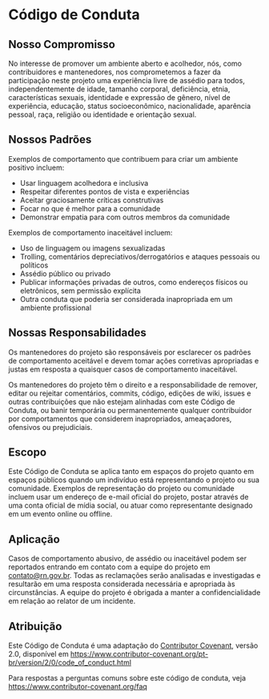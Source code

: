 # Código de Conduta

## Nosso Compromisso

No interesse de promover um ambiente aberto e acolhedor, nós, como contribuidores e mantenedores, nos comprometemos a fazer da participação neste projeto uma experiência livre de assédio para todos, independentemente de idade, tamanho corporal, deficiência, etnia, características sexuais, identidade e expressão de gênero, nível de experiência, educação, status socioeconômico, nacionalidade, aparência pessoal, raça, religião ou identidade e orientação sexual.

## Nossos Padrões

Exemplos de comportamento que contribuem para criar um ambiente positivo incluem:

* Usar linguagem acolhedora e inclusiva
* Respeitar diferentes pontos de vista e experiências
* Aceitar graciosamente críticas construtivas
* Focar no que é melhor para a comunidade
* Demonstrar empatia para com outros membros da comunidade

Exemplos de comportamento inaceitável incluem:

* Uso de linguagem ou imagens sexualizadas
* Trolling, comentários depreciativos/derrogatórios e ataques pessoais ou políticos
* Assédio público ou privado
* Publicar informações privadas de outros, como endereços físicos ou eletrônicos, sem permissão explícita
* Outra conduta que poderia ser considerada inapropriada em um ambiente profissional

## Nossas Responsabilidades

Os mantenedores do projeto são responsáveis por esclarecer os padrões de comportamento aceitável e devem tomar ações corretivas apropriadas e justas em resposta a quaisquer casos de comportamento inaceitável.

Os mantenedores do projeto têm o direito e a responsabilidade de remover, editar ou rejeitar comentários, commits, código, edições de wiki, issues e outras contribuições que não estejam alinhadas com este Código de Conduta, ou banir temporária ou permanentemente qualquer contribuidor por comportamentos que considerem inapropriados, ameaçadores, ofensivos ou prejudiciais.

## Escopo

Este Código de Conduta se aplica tanto em espaços do projeto quanto em espaços públicos quando um indivíduo está representando o projeto ou sua comunidade. Exemplos de representação do projeto ou comunidade incluem usar um endereço de e-mail oficial do projeto, postar através de uma conta oficial de mídia social, ou atuar como representante designado em um evento online ou offline.

## Aplicação

Casos de comportamento abusivo, de assédio ou inaceitável podem ser reportados entrando em contato com a equipe do projeto em contato@rn.gov.br. Todas as reclamações serão analisadas e investigadas e resultarão em uma resposta considerada necessária e apropriada às circunstâncias. A equipe do projeto é obrigada a manter a confidencialidade em relação ao relator de um incidente.

## Atribuição

Este Código de Conduta é uma adaptação do [Contributor Covenant][homepage], versão 2.0,
disponível em https://www.contributor-covenant.org/pt-br/version/2/0/code_of_conduct.html

[homepage]: https://www.contributor-covenant.org

Para respostas a perguntas comuns sobre este código de conduta, veja
https://www.contributor-covenant.org/faq 